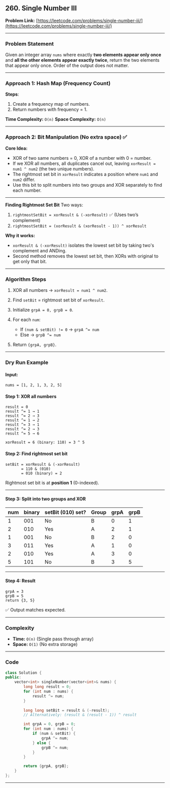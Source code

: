 ## **260. Single Number III**

**Problem Link:** [https://leetcode.com/problems/single-number-iii/](https://leetcode.com/problems/single-number-iii/)

---

### **Problem Statement**

Given an integer array `nums` where exactly **two elements appear only once** and **all the other elements appear exactly twice**, return the two elements that appear only once.
Order of the output does not matter.

---

### **Approach 1: Hash Map (Frequency Count)**

**Steps**:

1. Create a frequency map of numbers.
2. Return numbers with frequency = 1.

**Time Complexity:** `O(n)`
**Space Complexity:** `O(n)`

---

### **Approach 2: Bit Manipulation (No extra space)** ✅

**Core Idea:**

* XOR of two same numbers = 0, XOR of a number with 0 = number.
* If we XOR all numbers, all duplicates cancel out, leaving `xorResult = num1 ^ num2` (the two unique numbers).
* The rightmost set bit in `xorResult` indicates a position where `num1` and `num2` differ.
* Use this bit to split numbers into two groups and XOR separately to find each number.

---

**Finding Rightmost Set Bit**
Two ways:

1. `rightmostSetBit = xorResult & (-xorResult)`  ✅ (Uses two’s complement)
2. `rightmostSetBit = (xorResult & (xorResult - 1)) ^ xorResult`

**Why it works:**

* `xorResult & (-xorResult)` isolates the lowest set bit by taking two's complement and ANDing.
* Second method removes the lowest set bit, then XORs with original to get only that bit.

---

### **Algorithm Steps**

1. XOR all numbers → `xorResult = num1 ^ num2`.
2. Find `setBit` = rightmost set bit of `xorResult`.
3. Initialize `grpA = 0, grpB = 0`.
4. For each `num`:

   * If `(num & setBit) != 0` → `grpA ^= num`
   * Else → `grpB ^= num`
5. Return `{grpA, grpB}`.

---

### **Dry Run Example**

#### Input:

```
nums = [1, 2, 1, 3, 2, 5]
```

#### Step 1: XOR all numbers

```
result = 0
result ^= 1 → 1
result ^= 2 → 3
result ^= 1 → 2
result ^= 3 → 1
result ^= 2 → 3
result ^= 5 → 6
```

```
xorResult = 6 (binary: 110) = 3 ^ 5
```

#### Step 2: Find rightmost set bit

```
setBit = xorResult & (-xorResult)
       = 110 & (010) 
       = 010 (binary) = 2
```

Rightmost set bit is at **position 1** (0-indexed).

---

#### Step 3: Split into two groups and XOR

| num | binary | setBit (010) set? | Group | grpA | grpB |
| --- | ------ | ----------------- | ----- | ---- | ---- |
| 1   | 001    | No                | B     | 0    | 1    |
| 2   | 010    | Yes               | A     | 2    | 1    |
| 1   | 001    | No                | B     | 2    | 0    |
| 3   | 011    | Yes               | A     | 1    | 0    |
| 2   | 010    | Yes               | A     | 3    | 0    |
| 5   | 101    | No                | B     | 3    | 5    |

---

#### Step 4: Result

```
grpA = 3
grpB = 5
return {3, 5}
```

✅ Output matches expected.

---

### **Complexity**

* **Time:** `O(n)` (Single pass through array)
* **Space:** `O(1)` (No extra storage)

---

### **Code**

```cpp
class Solution {
public:
    vector<int> singleNumber(vector<int>& nums) {
        long long result = 0;
        for (int num : nums) {
            result ^= num;
        }
        
        long long setBit = result & (-result); 
        // Alternatively: (result & (result - 1)) ^ result

        int grpA = 0, grpB = 0;
        for (int num : nums) {
            if (num & setBit) {
                grpA ^= num;
            } else {
                grpB ^= num;
            }
        }

        return {grpA, grpB};
    }
};
```

---
